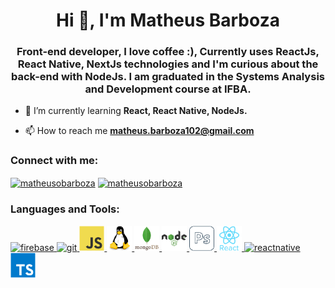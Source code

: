 <h1 align="center">Hi 👋, I'm Matheus Barboza</h1>
<h3 align="center">Front-end developer, I love coffee :), Currently uses ReactJs, React Native, NextJs technologies and I'm curious about the back-end with NodeJs. I am graduated in the Systems Analysis and Development course at IFBA.
</h3>

- 🌱 I’m currently learning **React, React Native, NodeJs.**

- 📫 How to reach me **matheus.barboza102@gmail.com**

<h3 align="left">Connect with me:</h3>
<p align="left">
<a href="https://linkedin.com/in/matheusobarboza" target="blank"><img align="center" src="https://cdn.jsdelivr.net/npm/simple-icons@3.0.1/icons/linkedin.svg" alt="matheusobarboza" height="30" width="40" /></a>
<a href="https://instagram.com/matheusobarboza" target="blank"><img align="center" src="https://cdn.jsdelivr.net/npm/simple-icons@3.0.1/icons/instagram.svg" alt="matheusobarboza" height="30" width="40" /></a>
</p>

<h3 align="left">Languages and Tools:</h3>
<p align="left"> <a href="https://firebase.google.com/" target="_blank"> <img src="https://www.vectorlogo.zone/logos/firebase/firebase-icon.svg" alt="firebase" width="40" height="40"/> </a> <a href="https://git-scm.com/" target="_blank"> <img src="https://www.vectorlogo.zone/logos/git-scm/git-scm-icon.svg" alt="git" width="40" height="40"/> </a> <a href="https://developer.mozilla.org/en-US/docs/Web/JavaScript" target="_blank"> <img src="https://raw.githubusercontent.com/devicons/devicon/master/icons/javascript/javascript-original.svg" alt="javascript" width="40" height="40"/> </a> <a href="https://www.linux.org/" target="_blank"> <img src="https://raw.githubusercontent.com/devicons/devicon/master/icons/linux/linux-original.svg" alt="linux" width="40" height="40"/> </a> <a href="https://www.mongodb.com/" target="_blank"> <img src="https://raw.githubusercontent.com/devicons/devicon/master/icons/mongodb/mongodb-original-wordmark.svg" alt="mongodb" width="40" height="40"/> </a> <a href="https://nodejs.org" target="_blank"> <img src="https://raw.githubusercontent.com/devicons/devicon/master/icons/nodejs/nodejs-original-wordmark.svg" alt="nodejs" width="40" height="40"/> </a> <a href="https://www.photoshop.com/en" target="_blank"> <img src="https://raw.githubusercontent.com/devicons/devicon/master/icons/photoshop/photoshop-line.svg" alt="photoshop" width="40" height="40"/> </a> <a href="https://reactjs.org/" target="_blank"> <img src="https://raw.githubusercontent.com/devicons/devicon/master/icons/react/react-original-wordmark.svg" alt="react" width="40" height="40"/> </a> <a href="https://reactnative.dev/" target="_blank"> <img src="https://reactnative.dev/img/header_logo.svg" alt="reactnative" width="40" height="40"/> </a> <a href="https://www.typescriptlang.org/" target="_blank"> <img src="https://raw.githubusercontent.com/devicons/devicon/master/icons/typescript/typescript-original.svg" alt="typescript" width="40" height="40"/> </a> </p>
